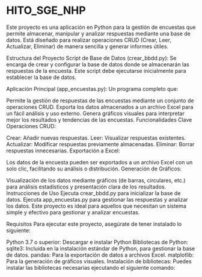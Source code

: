 # HITO_SGE_NHP
Este proyecto es una aplicación en Python para la gestión de encuestas que permite almacenar, manipular y analizar respuestas mediante una base de datos. Está diseñado para realizar operaciones CRUD (Crear, Leer, Actualizar, Eliminar) de manera sencilla y generar informes útiles.

Estructura del Proyecto
Script de Base de Datos (crear_bbdd.py): Se encarga de crear y configurar la base de datos donde se almacenarán las respuestas de la encuesta. Este script debe ejecutarse inicialmente para establecer la base de datos.

Aplicación Principal (app_encuestas.py): Un programa completo que:

Permite la gestión de respuestas de las encuestas mediante un conjunto de operaciones CRUD.
Exporta los datos almacenados a un archivo Excel para un fácil análisis y uso externo.
Genera gráficos visuales para interpretar mejor los resultados y tendencias de las encuestas.
Funcionalidades Clave
Operaciones CRUD:

Crear: Añadir nuevas respuestas.
Leer: Visualizar respuestas existentes.
Actualizar: Modificar respuestas previamente almacenadas.
Eliminar: Borrar respuestas innecesarias.
Exportación a Excel:

Los datos de la encuesta pueden ser exportados a un archivo Excel con un solo clic, facilitando su análisis o distribución.
Generación de Gráficos:

Visualización de los datos mediante gráficos (de barras, circulares, etc.) para análisis estadísticos y presentación clara de los resultados.
Instrucciones de Uso
Ejecuta crear_bbdd.py para inicializar la base de datos.
Ejecuta app_encuestas.py para gestionar las respuestas y analizar los datos.
Este proyecto es ideal para aquellos que necesitan un sistema simple y efectivo para gestionar y analizar encuestas.

Requisitos
Para ejecutar este proyecto, asegúrate de tener instalado lo siguiente:

Python 3.7 o superior: Descargar e instalar Python
Bibliotecas de Python:
sqlite3: Incluida en la instalación estándar de Python, para gestionar la base de datos.
pandas: Para la exportación de datos a archivos Excel.
matplotlib: Para la generación de gráficos visuales.
Instalación de bibliotecas: Puedes instalar las bibliotecas necesarias ejecutando el siguiente comando:
